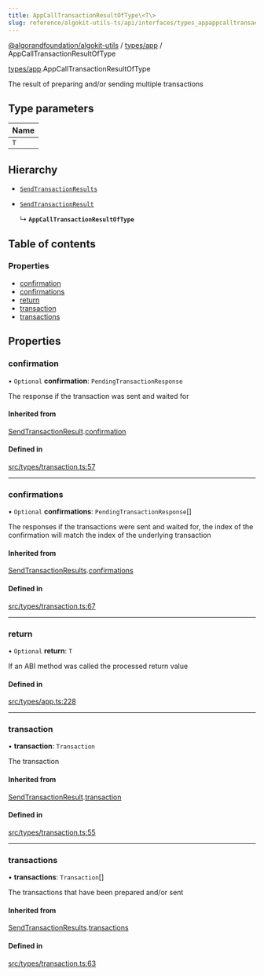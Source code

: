 ```yaml
---
title: AppCallTransactionResultOfType\<T\>
slug: reference/algokit-utils-ts/api/interfaces/types_appappcalltransactionresultoftype
---
```


[@algorandfoundation/algokit-utils](/reference/algokit-utils-ts/api/overview) / [types/app](/reference/algokit-utils-ts/api/modules/types_app/) / AppCallTransactionResultOfType

[types/app](/reference/algokit-utils-ts/api/modules/types_app/).AppCallTransactionResultOfType

The result of preparing and/or sending multiple transactions

## Type parameters

| Name |
| :--- |
| `T`  |

## Hierarchy

- [`SendTransactionResults`](/reference/algokit-utils-ts/api/interfaces/types_transactionsendtransactionresults/)

- [`SendTransactionResult`](/reference/algokit-utils-ts/api/interfaces/types_transactionsendtransactionresult/)

  ↳ **`AppCallTransactionResultOfType`**

## Table of contents

### Properties

- [confirmation](#confirmation)
- [confirmations](#confirmations)
- [return](#return)
- [transaction](#transaction)
- [transactions](#transactions)

## Properties

### confirmation

• `Optional` **confirmation**: `PendingTransactionResponse`

The response if the transaction was sent and waited for

#### Inherited from

[SendTransactionResult](/reference/algokit-utils-ts/api/interfaces/types_transactionsendtransactionresult/).[confirmation](/reference/algokit-utils-ts/api/interfaces/types_transactionsendtransactionresult/#confirmation)

#### Defined in

[src/types/transaction.ts:57](https://github.com/algorandfoundation/algokit-utils-ts/blob/main/src/types/transaction.ts#L57)

---

### confirmations

• `Optional` **confirmations**: `PendingTransactionResponse`[]

The responses if the transactions were sent and waited for,
the index of the confirmation will match the index of the underlying transaction

#### Inherited from

[SendTransactionResults](/reference/algokit-utils-ts/api/interfaces/types_transactionsendtransactionresults/).[confirmations](/reference/algokit-utils-ts/api/interfaces/types_transactionsendtransactionresults/#confirmations)

#### Defined in

[src/types/transaction.ts:67](https://github.com/algorandfoundation/algokit-utils-ts/blob/main/src/types/transaction.ts#L67)

---

### return

• `Optional` **return**: `T`

If an ABI method was called the processed return value

#### Defined in

[src/types/app.ts:228](https://github.com/algorandfoundation/algokit-utils-ts/blob/main/src/types/app.ts#L228)

---

### transaction

• **transaction**: `Transaction`

The transaction

#### Inherited from

[SendTransactionResult](/reference/algokit-utils-ts/api/interfaces/types_transactionsendtransactionresult/).[transaction](/reference/algokit-utils-ts/api/interfaces/types_transactionsendtransactionresult/#transaction)

#### Defined in

[src/types/transaction.ts:55](https://github.com/algorandfoundation/algokit-utils-ts/blob/main/src/types/transaction.ts#L55)

---

### transactions

• **transactions**: `Transaction`[]

The transactions that have been prepared and/or sent

#### Inherited from

[SendTransactionResults](/reference/algokit-utils-ts/api/interfaces/types_transactionsendtransactionresults/).[transactions](/reference/algokit-utils-ts/api/interfaces/types_transactionsendtransactionresults/#transactions)

#### Defined in

[src/types/transaction.ts:63](https://github.com/algorandfoundation/algokit-utils-ts/blob/main/src/types/transaction.ts#L63)
